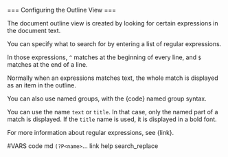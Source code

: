 === Configuring the Outline View ===
    
The document outline view is created by looking for certain expressions in 
the document text.

You can specify what to search for by entering a list of regular expressions.

In those expressions, `^` matches at the beginning of every line, and `$` 
matches at the end of a line.

Normally when an expressions matches text, the whole match is displayed as 
an item in the outline.

You can also use named groups, with the {code} named group syntax.

You can use the name `text` or `title`. In that case, only the named part of 
a match is displayed. If the `title` name is used, it is displayed in a bold 
font.

For more information about regular expressions, see {link}.


#VARS
code md `(?P<name>`...
link help search_replace

